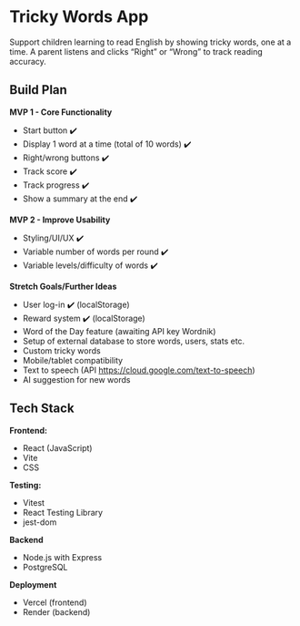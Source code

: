 # Tricky Words App

Support children learning to read English by showing tricky words, one at a time. A parent listens and clicks “Right” or “Wrong” to track reading accuracy.

## Build Plan

**MVP 1 - Core Functionality**

- Start button ✔️
- Display 1 word at a time (total of 10 words) ✔️
- Right/wrong buttons ✔️
- Track score ✔️
- Track progress ✔️
- Show a summary at the end ✔️

**MVP 2 - Improve Usability**

- Styling/UI/UX ✔️
- Variable number of words per round ✔️
- Variable levels/difficulty of words ✔️

**Stretch Goals/Further Ideas**

- User log-in ✔️ (localStorage)
- Reward system ✔️ (localStorage)
- Word of the Day feature (awaiting API key Wordnik)
- Setup of external database to store words, users, stats etc.
- Custom tricky words
- Mobile/tablet compatibility
- Text to speech (API https://cloud.google.com/text-to-speech)
- AI suggestion for new words

## Tech Stack

**Frontend:**

- React (JavaScript)
- Vite
- CSS

**Testing:**

- Vitest
- React Testing Library
- jest-dom

**Backend**

- Node.js with Express
- PostgreSQL

**Deployment**

- Vercel (frontend)
- Render (backend)
